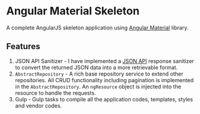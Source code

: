 # Angular Material Skeleton

A complete AngularJS skeleton application using [Angular Material](https://material.angularjs.org/) library.

## Features
1. JSON API Sanitizer - I have implemented a [JSON API](http://jsonapi.org) response sanitizer to convert the returned JSON data into a more retrievable format.
2. `AbstractRepository` - A rich base repository service to extend other repositories. All CRUD functionality including pagination is implemented in the `AbstractRepository`. An `ngResource` object is injected into the resource to handle the requests.
3. Gulp - Gulp tasks to compile all the application codes, templates, styles and vendor codes.
